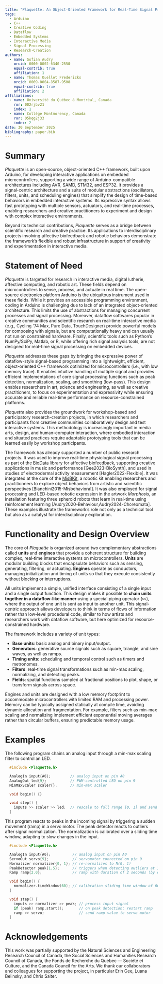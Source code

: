```yaml
---
title: "Plaquette: An Object-Oriented Framework for Real-Time Signal Processing on Microcontrollers"
tags:
  - Arduino
  - C++
  - Creative Coding
  - Dataflow
  - Embedded Systems
  - Interactive Media
  - Signal Processing
  - Research-Creation
authors:
  - name: Sofian Audry
    orcid: 0000-0002-6340-2550
    equal-contrib: true
    affiliation: 1
  - name: Thomas Ouellet Fredericks
    orcid: 0009-0004-8587-9508
    equal-contrib: true
    affiliation: 2
affiliations:
  - name: Université du Québec à Montréal, Canada
    ror: 002rjbv21
    index: 1
  - name: Collège Montmorency, Canada
    ror: 05kqg2j33
    index: 2
date: 30 September 2025
bibliography: paper.bib
---
```


# Summary


*Plaquette* is an open-source, object-oriented C++ framework, built upon Arduino, for developing interactive applications on embedded microcontrollers, supporting a wide range of Arduino-compatible architectures including AVR, SAMD, STM32, and ESP32. It provides a signal-centric architecture and a suite of modular abstractions (oscillators, filters, units, and scheduling engines) that simplify the design of time-based behaviors in embedded interactive systems. Its expressive syntax allows fast prototyping with multiple sensors, actuators, and real-time processes, enabling researchers and creative practitioners to experiment and design with complex interactive environments.

Beyond its technical contributions, *Plaquette* serves as a bridge between scientific research and creative practice. Its applications to interdisciplinary projects involving affective biofeedback and robotic behaviors demonstrate the framework’s flexible and robust infrastructure in support of creativity and experimentation in interactive media.

# Statement of Need

 *Plaquette* is targeted for research in interactive media, digital lutherie, affective computing, and robotic art. These fields depend on microcontrollers to sense, process, and actuate in real time. The open-source electronics platform Arduino is the ubiquitous instrument used in these fields. While it provides an accessible programming environment, coding in Arduino is challenging due to lack of an integrated object-oriented architecture. This limits the use of abstractions for managing concurrent processes and signal processing. Moreover, dataflow softwares popular in creative communities and scientific research on real-time interactive media (e.g., Cycling '74 Max, Pure Data, TouchDesigner) provide powerful models for composing with signals, but are computationally heavy and can usually not run on constrained hardware. Finally, scientific tools such as Python’s NumPy/SciPy, Matlab, or R, while offering rich signal analysis tools, are not designed for real-time signal processing on embedded devices.

*Plaquette* addresses these gaps by bringing the expressive power of dataflow-style signal-based programming into a lightweight, efficient, object-oriented C++ framework optimized for microcontrollers (i.e., with low memory trace). It enables intuitive handling of multiple signal and provides efficient implementations of core signal processing functions such as peak detection, normalization, scaling, and smoothing (low-pass). This design enables researchers in art, science and engineering, as well as creative practitioners, to focus on experimentation and expressivity while ensuring accurate and reliable real-time performance on resource-constrained platforms.

*Plaquette* also provides the groundwork for workshop-based and participatory research-creation projects, in which researchers and participants from creative communities collaboratively design and test interactive systems. This methodology is increasingly important in media arts, design, and human-computer interaction, where embodied interaction and situated practices require adaptable prototyping tools that can be learned easily by workshop participants.

The framework has already supported a number of public research projects. It was
used to improve real-time physiological signal processing as part of the [BioData](https://github.com/eringee/BioData)
library for affective biofeedback, supporting creative applications in music and performance [Gee2023-BioSynth], and used in
studies of electrodermal activity measurement [Hagler2022-Flexible]. It was integrated at the core of the
[MisBKit](https://misbkit.ensadlab.fr), a robotic kit enabling researchers and practitionners to explore object behaviors
from artistic and scientific perspectives [Bianchini2015-Misbehavioral]. It was also employed for signal processing and LED-based robotic expression in the
artwork *Morphosis*, an installation featuring three spheroid robots that learn in real-time using reinforcement learning
[Audry2020-Behaviour,Audry2024-Choreomata]. These examples illustrate the framework’s role not only as a technical tool but also
as a catalyst for interdisciplinary exploration.

# Functionality and Design Overview


The core of *Plaquette* is organized around two complementary abstractions called **units** and **engines** that provide a coherent structure for building complex, real-time interactive systems on microcontrollers. **Units** are modular building blocks that encapsulate behaviors such as sensing, generating, filtering, or actuating. **Engines** operate as conductors, managing initialization and timing of units so that they execute consistently without blocking or interruptions.

All units implement a simple, unified interface consisting of a single input and a single output function. This design makes it possible to **chain units together in a dataflow-like manner** using a special piping operator (``>>``), where the output of one unit is sent as input to another unit. This signal-centric approach allows developers to think in terms of flows of information rather than low-level procedural code, similar to how artists and researchers work with dataflow software, but here optimized for resource-constrained hardware.

The framework includes a variety of unit types:
- **Base units**: basic analog and binary input/output.
- **Generators**: generative source signals such as square, triangle, and sine waves, as well as ramps.
- **Timing units**: scheduling and temporal control such as timers and metronomes.
- **Filters**: real-time signal transformations such as min-max scaling, normalizing, and detecting peaks.
- **Fields**: spatial functions sampled at fractional positions to plot, shape, or transform signals across space.

Engines and units are designed with a low memory footprint to accommodate microcontrollers with limited RAM and processing power. Memory can be typically assigned statically at compile time, avoiding dynamic allocation and fragmentation. For example, filters such as min-max scaling and normalizing implement efficient exponential moving averages rather than circular buffers, ensuring predictable memory usage.

# Examples

The following program chains an analog input through a min-max scaling filter to control an LED.

```cpp
  #include <Plaquette.h>

  AnalogIn input{A0};         // analog input on pin A0
  AnalogOut led{9};           // PWM-controlled LED on pin 9
  MinMaxScaler scaler{};      // min-max scaler

  void begin() {}

  void step() {
    inputs >> scaler >> led;  // rescale to full range [0, 1] and send to LED
  }
```

This program reacts to peaks in the incoming signal by triggering a sudden movement (ramp) in a servo motor.
The peak detector reacts to outliers after signal normalization. The normalization is calibrated over a
sliding time window, adapting to slow changes in the input.

```cpp
  #include <Plaquette.h>

  AnalogIn input{A0};          // analog input on pin A0
  ServoOut servo{9};           // servomotor connected on pin 9
  Normalizer normalizer{0, 1}; // re-normalizes to N(0, 1)
  PeakDetector peak{1.5};      // triggers when detecting outliers at 1.5 stddev
  Ramp ramp{2.0};              // ramp with duration of 2 seconds (by default: ramps from 0 to 1)

  void begin() {
    normalizer.timeWindow(60); // calibration sliding time window of 60 seconds
  }

  void step() {
    inputs >> normalizer >> peak; // process input signal
    if (peak) ramp.start();       // on peak detection: restart ramp
    ramp >> servo;                // send ramp value to servo motor
  }
```

# Acknowledgements

This work was partially supported by the Natural Sciences and Engineering Research Council of Canada, the Social Sciences and Humanities Research Council of Canada, the Fonds de Recherche du Québec — Société et Culture, and the Canada Council for the Arts. We thank our collaborators and colleagues for supporting the project, in particular Erin Gee, Luana Belinsky, and Chris Salter.
